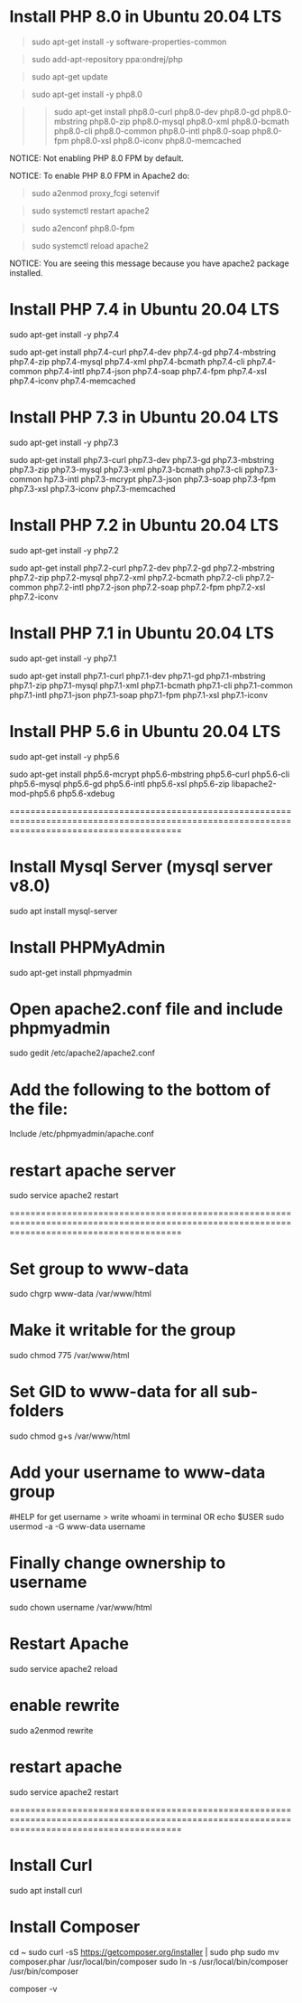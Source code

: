 # Install PHP 8.0 in Ubuntu 20.04 LTS

>sudo apt-get install -y software-properties-common

>sudo add-apt-repository ppa:ondrej/php

>sudo apt-get update

>sudo apt-get install -y php8.0

>>sudo apt-get install php8.0-curl php8.0-dev php8.0-gd php8.0-mbstring php8.0-zip php8.0-mysql php8.0-xml php8.0-bcmath php8.0-cli php8.0-common php8.0-intl php8.0-soap php8.0-fpm php8.0-xsl php8.0-iconv php8.0-memcached

NOTICE: Not enabling PHP 8.0 FPM by default.

NOTICE: To enable PHP 8.0 FPM in Apache2 do:

>sudo a2enmod proxy_fcgi setenvif

>sudo systemctl restart apache2

>sudo a2enconf php8.0-fpm

>sudo systemctl reload apache2

NOTICE: You are seeing this message because you have apache2 package installed.

# Install PHP 7.4 in Ubuntu 20.04 LTS
sudo apt-get install -y php7.4

sudo apt-get install php7.4-curl php7.4-dev php7.4-gd php7.4-mbstring php7.4-zip php7.4-mysql php7.4-xml php7.4-bcmath php7.4-cli php7.4-common php7.4-intl php7.4-json php7.4-soap php7.4-fpm php7.4-xsl php7.4-iconv php7.4-memcached


# Install PHP 7.3 in Ubuntu 20.04 LTS
sudo apt-get install -y php7.3

sudo apt-get install php7.3-curl php7.3-dev php7.3-gd php7.3-mbstring php7.3-zip php7.3-mysql php7.3-xml php7.3-bcmath php7.3-cli pphp7.3-common hp7.3-intl php7.3-mcrypt php7.3-json php7.3-soap php7.3-fpm php7.3-xsl php7.3-iconv php7.3-memcached


# Install PHP 7.2 in Ubuntu 20.04 LTS
sudo apt-get install -y php7.2

sudo apt-get install php7.2-curl php7.2-dev php7.2-gd php7.2-mbstring php7.2-zip php7.2-mysql php7.2-xml php7.2-bcmath php7.2-cli php7.2-common php7.2-intl php7.2-json php7.2-soap php7.2-fpm php7.2-xsl php7.2-iconv

# Install PHP 7.1 in Ubuntu 20.04 LTS
sudo apt-get install -y php7.1

sudo apt-get install php7.1-curl php7.1-dev php7.1-gd php7.1-mbstring php7.1-zip php7.1-mysql php7.1-xml php7.1-bcmath php7.1-cli php7.1-common php7.1-intl php7.1-json php7.1-soap php7.1-fpm php7.1-xsl php7.1-iconv


# Install PHP 5.6 in Ubuntu 20.04 LTS
sudo apt-get install -y php5.6

sudo apt-get install php5.6-mcrypt php5.6-mbstring php5.6-curl php5.6-cli php5.6-mysql php5.6-gd php5.6-intl php5.6-xsl php5.6-zip libapache2-mod-php5.6 php5.6-xdebug

=============================================================================================================================================

# Install Mysql Server (mysql server v8.0)
sudo apt install mysql-server

# Install PHPMyAdmin
sudo apt-get install phpmyadmin

# Open apache2.conf file and include phpmyadmin
sudo gedit /etc/apache2/apache2.conf

# Add the following to the bottom of the file:
Include /etc/phpmyadmin/apache.conf

# restart apache server
sudo service apache2 restart

=============================================================================================================================================

# Set group to www-data
sudo chgrp www-data /var/www/html

# Make it writable for the group
sudo chmod 775 /var/www/html

# Set GID to www-data for all sub-folders
sudo chmod g+s /var/www/html

# Add your username to www-data group 
#HELP for get username > write whoami in terminal OR echo $USER
sudo usermod -a -G www-data username

# Finally change ownership to username
sudo chown username /var/www/html

# Restart Apache
sudo service apache2 reload

# enable rewrite
sudo a2enmod rewrite

# restart apache
sudo service apache2 restart

=============================================================================================================================================

# Install Curl
sudo apt install curl
 
# Install Composer
cd ~
sudo curl -sS https://getcomposer.org/installer | sudo php
sudo mv composer.phar /usr/local/bin/composer
sudo ln -s /usr/local/bin/composer /usr/bin/composer

composer -v
